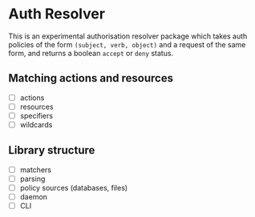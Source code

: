 # Auth Resolver

This is an experimental authorisation resolver package which takes auth
policies of the form `(subject, verb, object)` and a request of the same
form, and returns a boolean `accept` or `deny` status.

## Matching actions and resources

- [ ] actions
- [ ] resources
- [ ] specifiers
- [ ] wildcards

## Library structure

- [ ] matchers
- [ ] parsing
- [ ] policy sources (databases, files)
- [ ] daemon
- [ ] CLI
